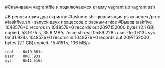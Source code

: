 #Скачиваем Vagrantfile и подключаемся к нему
	vagrant up
	vagrant ssh

#В репозитории два скрипта: 
#taskone.sh - реализация ps ax через /proc
#taskfive.sh - запуск двух процессов с разными nice
#Вывод taskfive
	1048576+0 records in
	1048576+0 records out
	2097152000 bytes (2.1 GB) copied, 58.9125 s, 35.6 MB/s
	./nice.sh
	real    0m59.228s
	user    0m0.613s
	sys     0m31.924s
	1048576+0 records in
	1048576+0 records out
	2097152000 bytes (2.1 GB) copied, 15.4151 s, 136 MB/s

	real    0m19.661s
	user    0m0.793s
	sys     0m11.516s
	
	